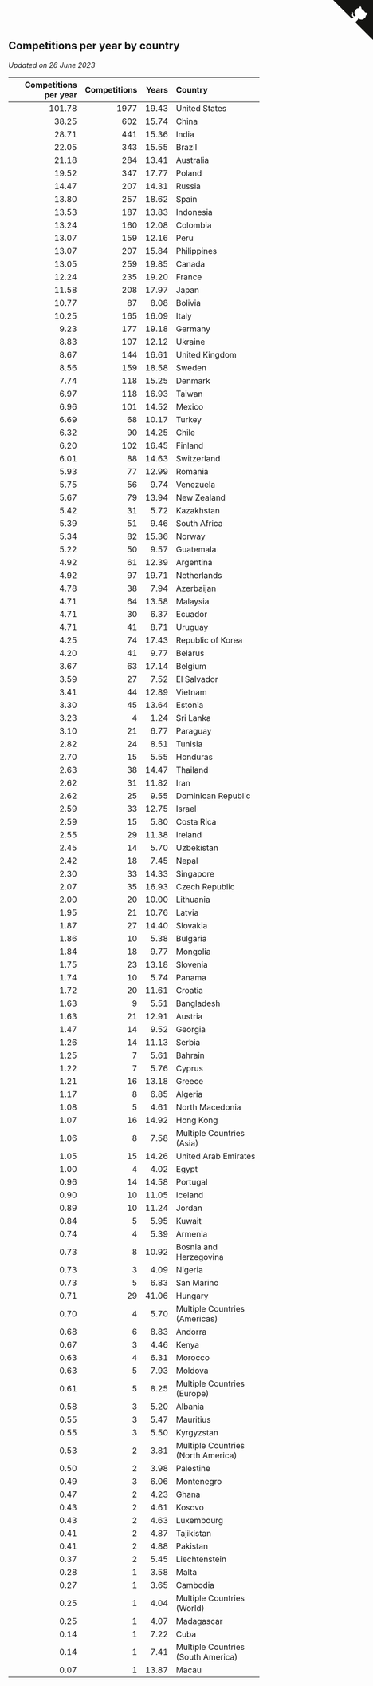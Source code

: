 ## Competitions per year by country

*Updated on 26 June 2023*

| Competitions per year | Competitions | Years | Country |
| ---: | ---: | ---: | :--- |
| 101.78 | 1977 | 19.43 | United States |
| 38.25 | 602 | 15.74 | China |
| 28.71 | 441 | 15.36 | India |
| 22.05 | 343 | 15.55 | Brazil |
| 21.18 | 284 | 13.41 | Australia |
| 19.52 | 347 | 17.77 | Poland |
| 14.47 | 207 | 14.31 | Russia |
| 13.80 | 257 | 18.62 | Spain |
| 13.53 | 187 | 13.83 | Indonesia |
| 13.24 | 160 | 12.08 | Colombia |
| 13.07 | 159 | 12.16 | Peru |
| 13.07 | 207 | 15.84 | Philippines |
| 13.05 | 259 | 19.85 | Canada |
| 12.24 | 235 | 19.20 | France |
| 11.58 | 208 | 17.97 | Japan |
| 10.77 | 87 | 8.08 | Bolivia |
| 10.25 | 165 | 16.09 | Italy |
| 9.23 | 177 | 19.18 | Germany |
| 8.83 | 107 | 12.12 | Ukraine |
| 8.67 | 144 | 16.61 | United Kingdom |
| 8.56 | 159 | 18.58 | Sweden |
| 7.74 | 118 | 15.25 | Denmark |
| 6.97 | 118 | 16.93 | Taiwan |
| 6.96 | 101 | 14.52 | Mexico |
| 6.69 | 68 | 10.17 | Turkey |
| 6.32 | 90 | 14.25 | Chile |
| 6.20 | 102 | 16.45 | Finland |
| 6.01 | 88 | 14.63 | Switzerland |
| 5.93 | 77 | 12.99 | Romania |
| 5.75 | 56 | 9.74 | Venezuela |
| 5.67 | 79 | 13.94 | New Zealand |
| 5.42 | 31 | 5.72 | Kazakhstan |
| 5.39 | 51 | 9.46 | South Africa |
| 5.34 | 82 | 15.36 | Norway |
| 5.22 | 50 | 9.57 | Guatemala |
| 4.92 | 61 | 12.39 | Argentina |
| 4.92 | 97 | 19.71 | Netherlands |
| 4.78 | 38 | 7.94 | Azerbaijan |
| 4.71 | 64 | 13.58 | Malaysia |
| 4.71 | 30 | 6.37 | Ecuador |
| 4.71 | 41 | 8.71 | Uruguay |
| 4.25 | 74 | 17.43 | Republic of Korea |
| 4.20 | 41 | 9.77 | Belarus |
| 3.67 | 63 | 17.14 | Belgium |
| 3.59 | 27 | 7.52 | El Salvador |
| 3.41 | 44 | 12.89 | Vietnam |
| 3.30 | 45 | 13.64 | Estonia |
| 3.23 | 4 | 1.24 | Sri Lanka |
| 3.10 | 21 | 6.77 | Paraguay |
| 2.82 | 24 | 8.51 | Tunisia |
| 2.70 | 15 | 5.55 | Honduras |
| 2.63 | 38 | 14.47 | Thailand |
| 2.62 | 31 | 11.82 | Iran |
| 2.62 | 25 | 9.55 | Dominican Republic |
| 2.59 | 33 | 12.75 | Israel |
| 2.59 | 15 | 5.80 | Costa Rica |
| 2.55 | 29 | 11.38 | Ireland |
| 2.45 | 14 | 5.70 | Uzbekistan |
| 2.42 | 18 | 7.45 | Nepal |
| 2.30 | 33 | 14.33 | Singapore |
| 2.07 | 35 | 16.93 | Czech Republic |
| 2.00 | 20 | 10.00 | Lithuania |
| 1.95 | 21 | 10.76 | Latvia |
| 1.87 | 27 | 14.40 | Slovakia |
| 1.86 | 10 | 5.38 | Bulgaria |
| 1.84 | 18 | 9.77 | Mongolia |
| 1.75 | 23 | 13.18 | Slovenia |
| 1.74 | 10 | 5.74 | Panama |
| 1.72 | 20 | 11.61 | Croatia |
| 1.63 | 9 | 5.51 | Bangladesh |
| 1.63 | 21 | 12.91 | Austria |
| 1.47 | 14 | 9.52 | Georgia |
| 1.26 | 14 | 11.13 | Serbia |
| 1.25 | 7 | 5.61 | Bahrain |
| 1.22 | 7 | 5.76 | Cyprus |
| 1.21 | 16 | 13.18 | Greece |
| 1.17 | 8 | 6.85 | Algeria |
| 1.08 | 5 | 4.61 | North Macedonia |
| 1.07 | 16 | 14.92 | Hong Kong |
| 1.06 | 8 | 7.58 | Multiple Countries (Asia) |
| 1.05 | 15 | 14.26 | United Arab Emirates |
| 1.00 | 4 | 4.02 | Egypt |
| 0.96 | 14 | 14.58 | Portugal |
| 0.90 | 10 | 11.05 | Iceland |
| 0.89 | 10 | 11.24 | Jordan |
| 0.84 | 5 | 5.95 | Kuwait |
| 0.74 | 4 | 5.39 | Armenia |
| 0.73 | 8 | 10.92 | Bosnia and Herzegovina |
| 0.73 | 3 | 4.09 | Nigeria |
| 0.73 | 5 | 6.83 | San Marino |
| 0.71 | 29 | 41.06 | Hungary |
| 0.70 | 4 | 5.70 | Multiple Countries (Americas) |
| 0.68 | 6 | 8.83 | Andorra |
| 0.67 | 3 | 4.46 | Kenya |
| 0.63 | 4 | 6.31 | Morocco |
| 0.63 | 5 | 7.93 | Moldova |
| 0.61 | 5 | 8.25 | Multiple Countries (Europe) |
| 0.58 | 3 | 5.20 | Albania |
| 0.55 | 3 | 5.47 | Mauritius |
| 0.55 | 3 | 5.50 | Kyrgyzstan |
| 0.53 | 2 | 3.81 | Multiple Countries (North America) |
| 0.50 | 2 | 3.98 | Palestine |
| 0.49 | 3 | 6.06 | Montenegro |
| 0.47 | 2 | 4.23 | Ghana |
| 0.43 | 2 | 4.61 | Kosovo |
| 0.43 | 2 | 4.63 | Luxembourg |
| 0.41 | 2 | 4.87 | Tajikistan |
| 0.41 | 2 | 4.88 | Pakistan |
| 0.37 | 2 | 5.45 | Liechtenstein |
| 0.28 | 1 | 3.58 | Malta |
| 0.27 | 1 | 3.65 | Cambodia |
| 0.25 | 1 | 4.04 | Multiple Countries (World) |
| 0.25 | 1 | 4.07 | Madagascar |
| 0.14 | 1 | 7.22 | Cuba |
| 0.14 | 1 | 7.41 | Multiple Countries (South America) |
| 0.07 | 1 | 13.87 | Macau |


<a href="https://github.com/jonatanklosko/wca_statistics" class="github-corner" aria-label="View source on Github"><svg width="80" height="80" viewBox="0 0 250 250" style="fill:#151513; color:#fff; position: absolute; top: 0; border: 0; right: 0;" aria-hidden="true"><path d="M0,0 L115,115 L130,115 L142,142 L250,250 L250,0 Z"></path><path d="M128.3,109.0 C113.8,99.7 119.0,89.6 119.0,89.6 C122.0,82.7 120.5,78.6 120.5,78.6 C119.2,72.0 123.4,76.3 123.4,76.3 C127.3,80.9 125.5,87.3 125.5,87.3 C122.9,97.6 130.6,101.9 134.4,103.2" fill="currentColor" style="transform-origin: 130px 106px;" class="octo-arm"></path><path d="M115.0,115.0 C114.9,115.1 118.7,116.5 119.8,115.4 L133.7,101.6 C136.9,99.2 139.9,98.4 142.2,98.6 C133.8,88.0 127.5,74.4 143.8,58.0 C148.5,53.4 154.0,51.2 159.7,51.0 C160.3,49.4 163.2,43.6 171.4,40.1 C171.4,40.1 176.1,42.5 178.8,56.2 C183.1,58.6 187.2,61.8 190.9,65.4 C194.5,69.0 197.7,73.2 200.1,77.6 C213.8,80.2 216.3,84.9 216.3,84.9 C212.7,93.1 206.9,96.0 205.4,96.6 C205.1,102.4 203.0,107.8 198.3,112.5 C181.9,128.9 168.3,122.5 157.7,114.1 C157.9,116.9 156.7,120.9 152.7,124.9 L141.0,136.5 C139.8,137.7 141.6,141.9 141.8,141.8 Z" fill="currentColor" class="octo-body"></path></svg></a><style>.github-corner:hover .octo-arm{animation:octocat-wave 560ms ease-in-out}@keyframes octocat-wave{0%,100%{transform:rotate(0)}20%,60%{transform:rotate(-25deg)}40%,80%{transform:rotate(10deg)}}@media (max-width:500px){.github-corner:hover .octo-arm{animation:none}.github-corner .octo-arm{animation:octocat-wave 560ms ease-in-out}}</style>
